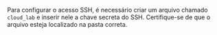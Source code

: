 Para configurar o acesso SSH, é necessário criar um arquivo chamado `cloud_lab` e inserir nele a chave secreta do SSH. Certifique-se de que o arquivo esteja localizado na pasta correta.